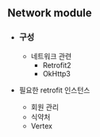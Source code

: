 ## Network module

* ### 구성
    * 네트워크 관련
        * Retrofit2
        * OkHttp3

* 필요한 retrofit 인스턴스
    * 회원 관리
    * 식약처
    * Vertex